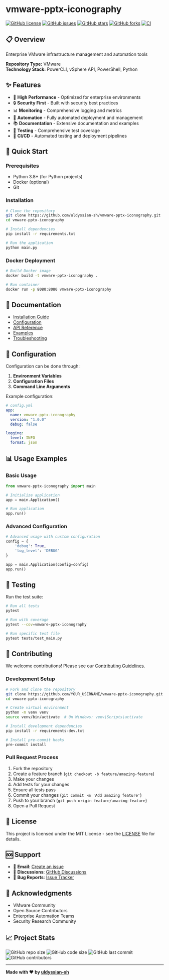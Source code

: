 # vmware-pptx-iconography

[![GitHub license](https://img.shields.io/github/license/uldyssian-sh/vmware-pptx-iconography)](https://github.com/uldyssian-sh/vmware-pptx-iconography/blob/main/LICENSE)
[![GitHub issues](https://img.shields.io/github/issues/uldyssian-sh/vmware-pptx-iconography)](https://github.com/uldyssian-sh/vmware-pptx-iconography/issues)
[![GitHub stars](https://img.shields.io/github/stars/uldyssian-sh/vmware-pptx-iconography)](https://github.com/uldyssian-sh/vmware-pptx-iconography/stargazers)
[![GitHub forks](https://img.shields.io/github/forks/uldyssian-sh/vmware-pptx-iconography)](https://github.com/uldyssian-sh/vmware-pptx-iconography/network)
[![CI](https://github.com/uldyssian-sh/vmware-pptx-iconography/workflows/CI/badge.svg)](https://github.com/uldyssian-sh/vmware-pptx-iconography/actions)

## 📋 Overview

Enterprise VMware infrastructure management and automation tools

**Repository Type:** VMware  
**Technology Stack:** PowerCLI, vSphere API, PowerShell, Python

## ✨ Features

- 🚀 **High Performance** - Optimized for enterprise environments
- 🔒 **Security First** - Built with security best practices
- 📊 **Monitoring** - Comprehensive logging and metrics
- 🔧 **Automation** - Fully automated deployment and management
- 📚 **Documentation** - Extensive documentation and examples
- 🧪 **Testing** - Comprehensive test coverage
- 🔄 **CI/CD** - Automated testing and deployment pipelines

## 🚀 Quick Start

### Prerequisites

- Python 3.8+ (for Python projects)
- Docker (optional)
- Git

### Installation

```bash
# Clone the repository
git clone https://github.com/uldyssian-sh/vmware-pptx-iconography.git
cd vmware-pptx-iconography

# Install dependencies
pip install -r requirements.txt

# Run the application
python main.py
```

### Docker Deployment

```bash
# Build Docker image
docker build -t vmware-pptx-iconography .

# Run container
docker run -p 8080:8080 vmware-pptx-iconography
```

## 📖 Documentation

- [Installation Guide](docs/installation.md)
- [Configuration](docs/configuration.md)
- [API Reference](docs/api.md)
- [Examples](examples/)
- [Troubleshooting](docs/troubleshooting.md)

## 🔧 Configuration

Configuration can be done through:

1. **Environment Variables**
2. **Configuration Files**
3. **Command Line Arguments**

Example configuration:

```yaml
# config.yml
app:
  name: vmware-pptx-iconography
  version: "1.0.0"
  debug: false

logging:
  level: INFO
  format: json
```

## 📊 Usage Examples

### Basic Usage

```python
from vmware-pptx-iconography import main

# Initialize application
app = main.Application()

# Run application
app.run()
```

### Advanced Configuration

```python
# Advanced usage with custom configuration
config = {
    'debug': True,
    'log_level': 'DEBUG'
}

app = main.Application(config=config)
app.run()
```

## 🧪 Testing

Run the test suite:

```bash
# Run all tests
pytest

# Run with coverage
pytest --cov=vmware-pptx-iconography

# Run specific test file
pytest tests/test_main.py
```

## 🤝 Contributing

We welcome contributions! Please see our [Contributing Guidelines](CONTRIBUTING.md).

### Development Setup

```bash
# Fork and clone the repository
git clone https://github.com/YOUR_USERNAME/vmware-pptx-iconography.git
cd vmware-pptx-iconography

# Create virtual environment
python -m venv venv
source venv/bin/activate  # On Windows: venv\Scripts\activate

# Install development dependencies
pip install -r requirements-dev.txt

# Install pre-commit hooks
pre-commit install
```

### Pull Request Process

1. Fork the repository
2. Create a feature branch (`git checkout -b feature/amazing-feature`)
3. Make your changes
4. Add tests for your changes
5. Ensure all tests pass
6. Commit your changes (`git commit -m 'Add amazing feature'`)
7. Push to your branch (`git push origin feature/amazing-feature`)
8. Open a Pull Request

## 📄 License

This project is licensed under the MIT License - see the [LICENSE](LICENSE) file for details.

## 🆘 Support

- 📧 **Email**: [Create an issue](https://github.com/uldyssian-sh/vmware-pptx-iconography/issues/new)
- 💬 **Discussions**: [GitHub Discussions](https://github.com/uldyssian-sh/vmware-pptx-iconography/discussions)
- 🐛 **Bug Reports**: [Issue Tracker](https://github.com/uldyssian-sh/vmware-pptx-iconography/issues)

## 🙏 Acknowledgments

- VMware Community
- Open Source Contributors
- Enterprise Automation Teams
- Security Research Community

## 📈 Project Stats

![GitHub repo size](https://img.shields.io/github/repo-size/uldyssian-sh/vmware-pptx-iconography)
![GitHub code size](https://img.shields.io/github/languages/code-size/uldyssian-sh/vmware-pptx-iconography)
![GitHub last commit](https://img.shields.io/github/last-commit/uldyssian-sh/vmware-pptx-iconography)
![GitHub contributors](https://img.shields.io/github/contributors/uldyssian-sh/vmware-pptx-iconography)

---

**Made with ❤️ by [uldyssian-sh](https://github.com/uldyssian-sh)**
